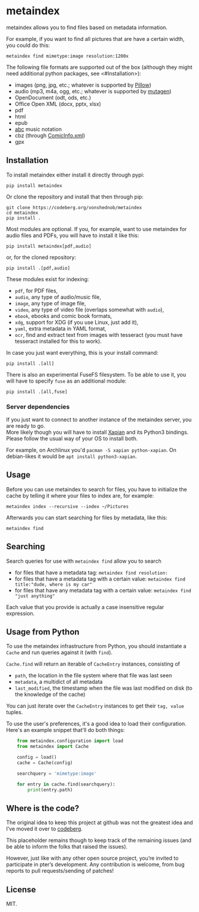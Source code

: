 # metaindex

metaindex allows you to find files based on metadata information.

For example, if you want to find all pictures that are have a certain width,
you could do this:

    metaindex find mimetype:image resolution:1200x

The following file formats are supported out of the box (although they might
need additional python packages, see <#Installation>):

 - images (png, jpg, etc.; whatever is supported by [Pillow](https://python-pillow.org/))
 - audio (mp3, m4a, ogg, etc.; whatever is supported by [mutagen](https://mutagen.readthedocs.io/))
 - OpenDocument (odt, ods, etc.)
 - Office Open XML (docx, pptx, xlsx)
 - pdf
 - html
 - epub
 - [abc](https://abcnotation.com/) music notation
 - cbz (through [ComicInfo.xml](https://github.com/anansi-project/comicinfo))
 - gpx


## Installation

To install metaindex either install it directly through pypi:

    pip install metaindex

Or clone the repository and install that then through pip:

    git clone https://codeberg.org/vonshednob/metaindex
    cd metaindex
    pip install .

Most modules are optional. If you, for example, want to use metaindex for audio
files and PDFs, you will have to install it like this:

    pip install metaindex[pdf,audio]

or, for the cloned repository:

    pip install .[pdf,audio]

These modules exist for indexing:

 - `pdf`, for PDF files,
 - `audio`, any type of audio/music file,
 - `image`, any type of image file,
 - `video`, any type of video file (overlaps somewhat with `audio`),
 - `ebook`, ebooks and comic book formats,
 - `xdg`, support for XDG (if you use Linux, just add it),
 - `yaml`, extra metadata in YAML format,
 - `ocr`, find and extract text from images with tesseract (you must have
   tesseract installed for this to work).

In case you just want everything, this is your install command:

    pip install .[all]

There is also an experimental FuseFS filesystem. To be able to use it, you
will have to specify ``fuse`` as an additional module:

    pip install .[all,fuse]


### Server dependencies

If you just want to connect to another instance of the metaindex server,
you are ready to go.  
More likely though you will have to install [Xapian](https://xapian.org/)
and its Python3 bindings. Please follow the usual way of your OS to install
both.

For example, on Archlinux you'd `pacman -S xapian python-xapian`. On
debian-likes it would be `apt install python3-xapian`.


## Usage

Before you can use metaindex to search for files, you have to initialize the
cache by telling it where your files to index are, for example:

    metaindex index --recursive --index ~/Pictures

Afterwards you can start searching for files by metadata, like this:

    metaindex find


## Searching

Search queries for use with `metaindex find` allow you to search

 - for files that have a metadata tag: `metaindex find resolution:`
 - for files that have a metadata tag with a certain value: `metaindex find title:"dude, where is my car"`
 - for files that have any metadata tag with a certain value: `metaindex find "just anything"`

Each value that you provide is actually a case insensitive regular expression.


## Usage from Python

To use the metaindex infrastructure from Python, you should instantiate a
`Cache` and run queries against it (with `find`).

`Cache.find` will return an iterable of `CacheEntry` instances, consisting of

 - `path`, the location in the file system where that file was last seen
 - `metadata`, a multidict of all metadata
 - `last_modified`, the timestamp when the file was last modified on disk (to
   the knowledge of the cache)

You can just iterate over the `CacheEntry` instances to get their `tag,
value` tuples.

To use the user's preferences, it's a good idea to load their configuration.
Here's an example snippet that'll do both things:

```python
    from metaindex.configuration import load
    from metaindex import Cache

    config = load()
    cache = Cache(config)

    searchquery = 'mimetype:image'

    for entry in cache.find(searchquery):
        print(entry.path)
```


## Where is the code?

The original idea to keep this project at github was not the greatest idea
and I’ve moved it over to
[codeberg](https://codeberg.org/vonshednob/metaindex).

This placeholder remains though to keep track of the remaining issues (and
be able to inform the folks that raised the issues).

However, just like with any other open source project, you’re invited to
participate in pter’s development. Any contribution is welcome, from bug
reports to pull requests/sending of patches!


## License

MIT.
